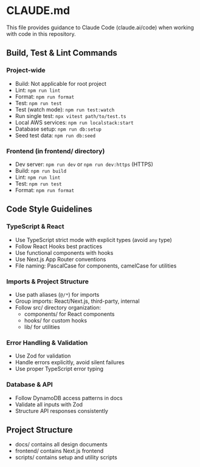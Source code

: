 # CLAUDE.md

This file provides guidance to Claude Code (claude.ai/code) when working with code in this repository.

## Build, Test & Lint Commands

### Project-wide
- Build: Not applicable for root project
- Lint: `npm run lint`
- Format: `npm run format`
- Test: `npm run test`
- Test (watch mode): `npm run test:watch`
- Run single test: `npx vitest path/to/test.ts`
- Local AWS services: `npm run localstack:start`
- Database setup: `npm run db:setup`
- Seed test data: `npm run db:seed`

### Frontend (in frontend/ directory)
- Dev server: `npm run dev` or `npm run dev:https` (HTTPS)
- Build: `npm run build`
- Lint: `npm run lint`
- Test: `npm run test`
- Format: `npm run format`

## Code Style Guidelines

### TypeScript & React
- Use TypeScript strict mode with explicit types (avoid `any` type)
- Follow React Hooks best practices
- Use functional components with hooks
- Use Next.js App Router conventions
- File naming: PascalCase for components, camelCase for utilities

### Imports & Project Structure
- Use path aliases (`@/*`) for imports
- Group imports: React/Next.js, third-party, internal
- Follow src/ directory organization:
  - components/ for React components
  - hooks/ for custom hooks
  - lib/ for utilities

### Error Handling & Validation
- Use Zod for validation
- Handle errors explicitly, avoid silent failures
- Use proper TypeScript error typing

### Database & API
- Follow DynamoDB access patterns in docs
- Validate all inputs with Zod
- Structure API responses consistently

## Project Structure
- docs/ contains all design documents
- frontend/ contains Next.js frontend
- scripts/ contains setup and utility scripts